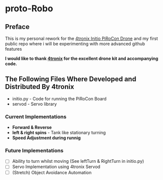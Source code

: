# proto-Robo

## Preface
This is my personal rework for the [4tronix Initio PiRoCon Drone](https://4tronix.co.uk/blog/?p=50) and my first public repo where i will be experimenting with more advanced github features


**I would like to thank [4tronix](https://shop.4tronix.co.uk/) for the excellent drone kit and accompanying code.**


## The Following Files Where Developed and Distributed By 4tronix
- initio.py - Code for running the PiRoCon Board
- servod - Servo library



### Current Implementations
- **Forward & Reverse**
- **left & right spins** - Tank like stationary turning
- **Speed Adjustment during runnig**



### Future Implementations
- [ ] Ability to turn whilst moving (See leftTurn & RightTurn in initio.py)
- [ ] Servo Implementation using 4tronix Servod
- [ ] \(Stretch) Object Avoidance Automation